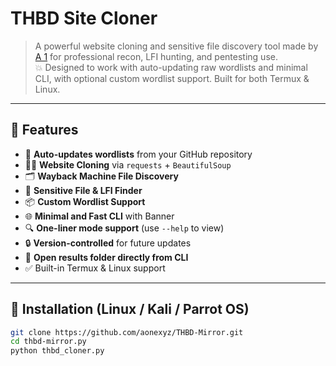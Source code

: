 # THBD Site Cloner

> A powerful website cloning and sensitive file discovery tool made by [A 1](https://github.com/aonexyz) for professional recon, LFI hunting, and pentesting use.  
> 💥 Designed to work with auto-updating raw wordlists and minimal CLI, with optional custom wordlist support. Built for both Termux & Linux.

---

## 🚀 Features

- 🔁 **Auto-updates wordlists** from your GitHub repository
- 🕵️‍♂️ **Website Cloning** via `requests` + `BeautifulSoup`
- 🗂 **Wayback Machine File Discovery**
- 📁 **Sensitive File & LFI Finder**
- 📦 **Custom Wordlist Support**
- 🌐 **Minimal and Fast CLI** with Banner
- 🔍 **One-liner mode support** (use `--help` to view)
- 🔒 **Version-controlled** for future updates
- 📁 **Open results folder directly from CLI**
- ✅ Built-in Termux & Linux support

---

## 🧩 Installation (Linux / Kali / Parrot OS)

```bash
git clone https://github.com/aonexyz/THBD-Mirror.git
cd thbd-mirror.py 
python thbd_cloner.py
